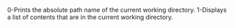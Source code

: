 0-Prints the absolute path name of the current working directory.
1-Displays a list of contents that are in the current working directory.
